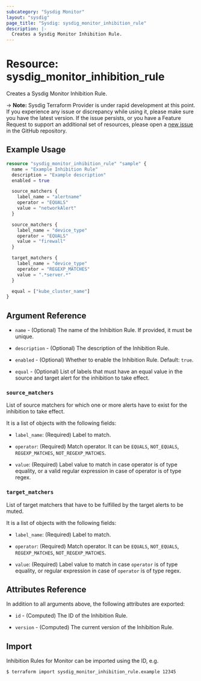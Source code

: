 ```yaml
---
subcategory: "Sysdig Monitor"
layout: "sysdig"
page_title: "Sysdig: sysdig_monitor_inhibition_rule"
description: |-
  Creates a Sysdig Monitor Inhibition Rule.
---
```


# Resource: sysdig_monitor_inhibition_rule

Creates a Sysdig Monitor Inhibition Rule.

-> **Note:** Sysdig Terraform Provider is under rapid development at this point. If you experience any issue or discrepancy while using it, please make sure you have the latest version. If the issue persists, or you have a Feature Request to support an additional set of resources, please open a [new issue](https://github.com/sysdiglabs/terraform-provider-sysdig/issues/new) in the GitHub repository.

## Example Usage

```terraform
resource "sysdig_monitor_inhibition_rule" "sample" {
  name = "Example Inhibition Rule"
  description = "Example description"
  enabled = true

  source_matchers {
    label_name = "alertname"
    operator = "EQUALS"
    value = "networkAlert"
  }

  source_matchers {
    label_name = "device_type"
    operator = "EQUALS"
    value = "firewall"
  }

  target_matchers {
    label_name = "device_type"
    operator = "REGEXP_MATCHES"
    value = ".*server.*"
  }

  equal = ["kube_cluster_name"]
}
```

## Argument Reference

* `name` - (Optional) The name of the Inhibition Rule. If provided, it must be unique.

* `description` - (Optional) The description of the Inhibition Rule.

* `enabled` - (Optional) Whether to enable the Inhibition Rule. Default: `true`.

* `equal` - (Optional) List of labels that must have an equal value in the source and target alert for the inhibition to take effect.

### `source_matchers`

List of source matchers for which one or more alerts have to exist for the inhibition to take effect.

It is a list of objects with the following fields:

* `label_name`: (Required) Label to match.

* `operator`: (Required) Match operator. It can be `EQUALS`, `NOT_EQUALS`, `REGEXP_MATCHES`, `NOT_REGEXP_MATCHES`.

* `value`: (Required) Label value to match in case operator is of type equality, or a valid regular expression in case of operator is of type regex.

### `target_matchers`

List of target matchers that have to be fulfilled by the target alerts to be muted.

It is a list of objects with the following fields:

* `label_name`: (Required) Label to match.

* `operator`: (Required) Match operator. It can be `EQUALS`, `NOT_EQUALS`, `REGEXP_MATCHES`, `NOT_REGEXP_MATCHES`.

* `value`: (Required) Label value to match in case `operator` is of type equality, or regular expression in case of `operator` is of type regex.

## Attributes Reference

In addition to all arguments above, the following attributes are exported:

* `id` - (Computed) The ID of the Inhibition Rule.

* `version` - (Computed) The current version of the Inhibition Rule.

## Import

Inhibition Rules for Monitor can be imported using the ID, e.g.

```
$ terraform import sysdig_monitor_inhibition_rule.example 12345
```
